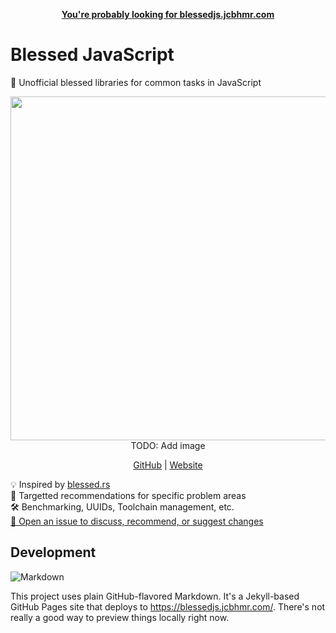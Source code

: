 <p align=center>
  <b><a href="https://blessedjs.jcbhmr.com/">You're probably looking for blessedjs.jcbhmr.com</a></b>
</p>

# Blessed JavaScript

🙏 Unofficial blessed libraries for common tasks in JavaScript

<p align=center>
  <img width=550 src="./media/TODO">
  TODO: Add image
</p>

<p align=center>
  <a href="https://github.com/jcbhmr/blessedjs.jcbhmr.com">GitHub</a>
  | <a href="https://blessedjs.jcbhmr.com/">Website</a>
</p>

💡 Inspired by [blessed.rs](https://blessed.rs) \
🎯 Targetted recommendations for specific problem areas \
🛠️ Benchmarking, UUIDs, Toolchain management, etc. \
[🙌 Open an issue to discuss, recommend, or suggest changes](https://github.com/jcbhmr/blessedjs.jcbhmr.com/issues)

## Development

![Markdown](https://img.shields.io/badge/Markdown-000000?style=for-the-badge&logo=Markdown&logoColor=FFFFFF)

This project uses plain GitHub-flavored Markdown. It's a Jekyll-based GitHub Pages site that deploys to https://blessedjs.jcbhmr.com/. There's not really a good way to preview things locally right now.
